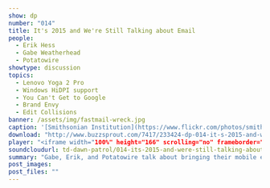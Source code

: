 ```yaml
---
show: dp
number: "014"
title: It's 2015 and We're Still Talking about Email
people:
  - Erik Hess
  - Gabe Weatherhead
  - Potatowire
showtype: discussion
topics: 
  - Lenovo Yoga 2 Pro
  - Windows HiDPI support
  - You Can't Get to Google
  - Brand Envy
  - Edit Collisions
banner: /assets/img/fastmail-wreck.jpg
caption: '[Smithsonian Institution](https://www.flickr.com/photos/smithsonian/2551092070)'
download: "http://www.buzzsprout.com/7417/233424-dp-014-it-s-2015-and-we-re-still-talking-about-email.mp3?client_source=buzzsprout_site"
player: "<iframe width="100%" height="166" scrolling="no" frameborder="no" src="https://w.soundcloud.com/player/?url=https%3A//api.soundcloud.com/tracks/184302621%3Fsecret_token%3Ds-PHV0e&amp;color=ff5500&amp;auto_play=false&amp;hide_related=false&amp;show_comments=true&amp;show_user=true&amp;show_reposts=false"></iframe>"
soundcloudurl: td-dawn-patrol/014-its-2015-and-were-still-talking-about-email
summary: "Gabe, Erik, and Potatowire talk about bringing their mobile email workflow into the 21st century. Along the way, they discuss circumventing ancient work browsers with portable Firefox and Chrome, collaborative TaskPaper workflows, Erik's Sunrise, Evernote, Todoist, and CloudMagic combination, using enterprise Exchange servers with your iPhone, mobile email search, sorting email vs searching through the big bucket, FastMail on Mail.app, filtering email notifications, and how old everyone is now."
post_images:
post_files: ""
---
```

